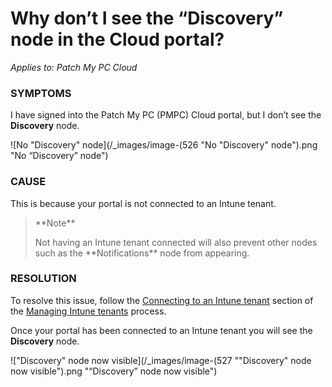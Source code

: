 # Why don’t I see the “Discovery” node in the Cloud portal?

_Applies to: Patch My PC Cloud_

### SYMPTOMS

I have signed into the Patch My PC (PMPC) Cloud portal, but I don’t see the **Discovery** node.

![No "Discovery" node](/_images/image-(526 "No \"Discovery\" node").png "No “Discovery” node")

### CAUSE

This is because your portal is not connected to an Intune tenant.

<blockquote class="wp-block-quote">
<p>**Note**</p>
<p>Not having an Intune tenant connected will also prevent other nodes such as the **Notifications** node from appearing.</p>
</blockquote>

### RESOLUTION

To resolve this issue, follow the [Connecting to an Intune tenant](../../cloud-administration/manage-your-environments-in-cloud/manage-cloud-intune-tenants.md#connecting-to-an-intune-tenant) section of the [Managing Intune tenants](../../cloud-administration/manage-your-environments-in-cloud/manage-cloud-intune-tenants.md) process.

Once your portal has been connected to an Intune tenant you will see the **Discovery** node.

!["Discovery" node now visible](/_images/image-(527 "\"Discovery\" node now visible").png "“Discovery” node now visible")